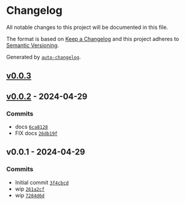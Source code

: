# Changelog

All notable changes to this project will be documented in this file.

The format is based on [Keep a Changelog](https://keepachangelog.com/en/1.0.0/)
and this project adheres to [Semantic Versioning](https://semver.org/spec/v2.0.0.html).

Generated by [`auto-changelog`](https://github.com/CookPete/auto-changelog).

## [v0.0.3](https://github.com/bicycle-codes/ailuropoda/compare/v0.0.2...v0.0.3)

## [v0.0.2](https://github.com/bicycle-codes/ailuropoda/compare/v0.0.1...v0.0.2) - 2024-04-29

### Commits

- docs [`6ca8128`](https://github.com/bicycle-codes/ailuropoda/commit/6ca812854c9eb1801c69f3836e88509f506c3f8d)
- FIX docs [`26db19f`](https://github.com/bicycle-codes/ailuropoda/commit/26db19f580c47fdfdae0685e5d4552b32b5c1bb5)

## v0.0.1 - 2024-04-29

### Commits

- Initial commit [`3f4cbcd`](https://github.com/bicycle-codes/ailuropoda/commit/3f4cbcd7ce4443a3a9706b672978a08ae580a73c)
- wip [`261a2cf`](https://github.com/bicycle-codes/ailuropoda/commit/261a2cf08bd605163546d3db9ca4225045574ea9)
- wip [`7284d6d`](https://github.com/bicycle-codes/ailuropoda/commit/7284d6d1208927f0b9ae02c51d3b032e2bd7b71c)
